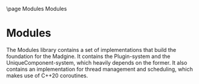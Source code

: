\page Modules Modules

# Modules

The Modules library contains a set of implementations that build the foundation for the Madgine. It contains the Plugin-system and the UniqueComponent-system, which heavily depends on the former. It also contains an implementation for thread management and scheduling, which makes use of C++20 coroutines.